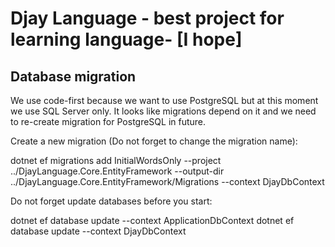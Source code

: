# Djay Language - best project for learning language- [I hope]

## Database migration

We use code-first because we want to use PostgreSQL but at this moment we use SQL Server only.
It looks like migrations depend on it and we need to re-create migration for PostgreSQL in future.

Create a new migration (Do not forget to change the migration name):

dotnet ef migrations add InitialWordsOnly --project ../DjayLanguage.Core.EntityFramework --output-dir ../DjayLanguage.Core.EntityFramework/Migrations --context DjayDbContext

Do not forget update databases before you start:

dotnet ef database update --context ApplicationDbContext
dotnet ef database update --context DjayDbContext